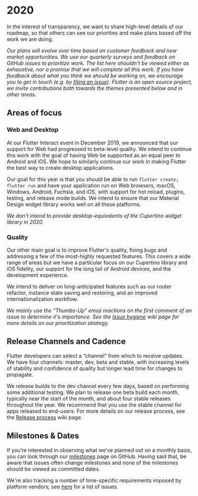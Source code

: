 # 2020

In the interest of transparency, we want to share high-level details of our roadmap, so that others can see our priorities and make plans based off the work we are doing.

_Our plans will evolve over time based on customer feedback and new market opportunities. We use our quarterly surveys and feedback on GitHub issues to prioritize work. The list here shouldn't be viewed either as exhaustive, nor a promise that we will complete all this work. If you have feedback about what you think we should be working on, we encourage you to get in touch (e.g. by [filing an issue](https://github.com/flutter/flutter/issues/new/choose)). Flutter is an open source project, we invite contributions both towards the themes presented below and in other areas._

## Areas of focus

### Web and Desktop

At our Flutter Interact event in December 2019, we announced that our support for Web had progressed to beta-level quality. We intend to continue this work with the goal of having Web be supported as an equal peer to Android and iOS. We hope to similarly continue our work in making Flutter the best way to create desktop applications.

Our goal for this year is that you should be able to run `flutter create; flutter run` and have your application run on Web browsers, macOS, Windows, Android, Fuchsia, and iOS, with support for hot reload, plugins, testing, and release mode builds. We intend to ensure that our Material Design widget library works well on all these platforms.

_We don't intend to provide desktop-equivalents of the Cupertino widget library in 2020._

### Quality 

Our other main goal is to improve Flutter's quality, fixing bugs and addressing a few of the most-highly requested features. This covers a wide range of areas but we have a particular focus on our Cupertino library and iOS fidelity, our support for the long tail of Android devices, and the development experience.

We intend to deliver on long-anticipated features such as our router refactor, instance state saving and restoring, and an improved internationalization workflow.

_We mainly use the "Thumbs-Up" emoji reactions on the first comment of an issue to determine it's importance. See the [Issue hygiene](https://github.com/flutter/flutter/wiki/Issue-hygiene) wiki page for more details on our prioritization strategy._

## Release Channels and Cadence

Flutter developers can select a “channel” from which to receive updates. We have four channels: master, dev, beta and stable, with increasing levels of stability and confidence of quality but longer lead time for changes to propagate. 

We release builds to the dev channel every few days, based on performing some additional testing. We plan to release one beta build each month, typically near the start of the month, and about four stable releases throughout the year. We recommend that you use the stable channel for apps released to end-users. For more details on our release process, see the [Release process](https://github.com/flutter/flutter/wiki/Release-process) wiki page.

## Milestones & Dates

If you’re interested in observing what we’ve planned out on a monthly basis, you can look through our [milestones](https://github.com/flutter/flutter/milestones?direction=asc&sort=due_date&state=open) page on GitHub. Having said that, be aware that issues often change milestones and none of the milestones should be viewed as committed dates.

We're also tracking a number of time-specific requirements imposed by platform vendors; see [here](https://github.com/flutter/flutter/wiki/Flutter-Critical-Requirement-Dates) for a list of issues.